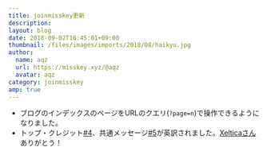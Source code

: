 ```yaml
---
title: joinmisskey更新
description: 
layout: blog
date: 2018-09-02T16:45:01+09:00
thumbnail: /files/images/imports/2018/08/haikyu.jpg
author:
  name: aqz
  url: https://misskey.xyz/@aqz
  avatar: aqz
category: joinmisskey
amp: true
---
```

- ブログのインデックスのページをURLのクエリ(`?page=n`)で操作できるようになりました。
- トップ・クレジット[#4](https://github.com/joinmisskey/joinmisskey.github.io/pull/4)、共通メッセージ[#5](https://github.com/joinmisskey/joinmisskey.github.io/pull/5)が英訳されました。[Xelticaさん](https://github.com/Citringo)ありがとう！